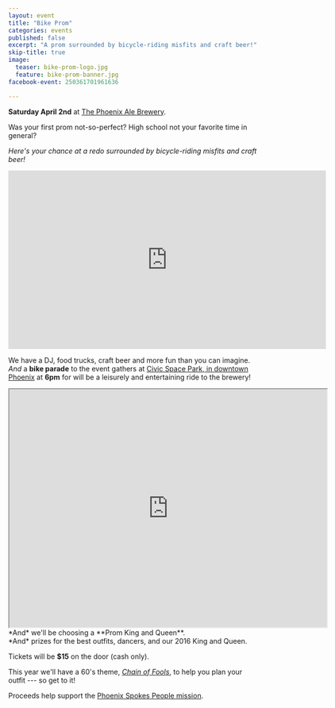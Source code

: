 ```yaml
---
layout: event
title: "Bike Prom"
categories: events
published: false
excerpt: "A prom surrounded by bicycle-riding misfits and craft beer!"
skip-title: true
image:
  teaser: bike-prom-logo.jpg
  feature: bike-prom-banner.jpg
facebook-event: 250361701961636

---
```


**Saturday April 2nd** at [The Phoenix Ale Brewery](http://phoenixale.com/).

Was your first prom not-so-perfect?
High school not your favorite time in general?

*Here's your chance at a redo surrounded by bicycle-riding misfits and craft beer!*

<style scoped>
.hide-phone {
    display: default;
}
@media (max-width: 640px) {
    .hide-phone {
        display: none;
    }
}

.show-phone {
    display: none;
}
@media (max-width: 640px) {
    .show-phone {
        display: block;
    }
}
</style>

<div class="hide-phone">
<iframe width="640" height="360" style="border-width: 0" src="https://interactive.tegna-media.com/video/embed/embed.html?dfpposition=Video_prestream_external&id=2089945&title=Bike%20Prom&site=75&station=az-phoenix-KPNX-B3318&api=prod&playerid=6918249996581&dfpid=32805352">
</iframe>
</div>

<div class="show-phone">
<!-- LightWidget WIDGET --><script src="//lightwidget.com/widgets/lightwidget.js"></script><iframe src="//lightwidget.com/widgets/894ed7363f7e53f6aafc9e0cb9f0a9e2.html" id="lightwidget_894ed7363f" name="lightwidget_894ed7363f"  scrolling="no" allowtransparency="true" class="lightwidget-widget" style="width: 100%; border: 0; overflow: hidden;"></iframe>
</div>

We have a DJ, food trucks, craft beer and more fun than you can imagine.
<br>
*And* a **bike parade** to the event gathers at [Civic Space Park, in downtown Phoenix](https://goo.gl/maps/yLyc4PMKCjr) at **6pm** for will be a leisurely and entertaining ride to the brewery!

<iframe src="https://www.google.com/maps/d/u/1/embed?mid=zYlnJARCBuXA.kmaAa5ysfwi4" width="640" height="480"></iframe>

<br>
*And* we'll be choosing a **Prom King and Queen**.
<br>
*And* prizes for the best outfits, dancers, and our 2016 King and Queen.

Tickets will be **$15** on the door (cash only).
<br>

This year we'll have a 60's theme, *[Chain of Fools](https://youtu.be/tHeqFxHSVfA)*, to help you plan your outfit --- so get to it!

Proceeds help support the [Phoenix Spokes People mission](/about).
